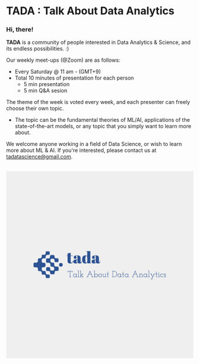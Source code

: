 # TADA : Talk About Data Analytics

### Hi, there!
**TADA** is a community of people interested in Data Analytics & Science, and its endless possibilities. :)

Our weekly meet-ups (@Zoom) are as follows:
- Every Saturday @ 11 am - (GMT+9)
- Total 10 minutes of presentation for each person
  - 5 min presentation
  - 5 min Q&A sesion

The theme of the week is voted every week, and each presenter can freely choose their own topic.

- The topic can be the fundamental theories of ML/AI, applications of the state-of-the-art models, or any topic that you simply want to learn more about.

We welcome anyone working in a field of Data Science, or wish to learn more about ML & AI. If you're interested, please contact us at tadatascience@gmail.com.

<br/>

<img src=/tada-logos2.jpeg />
